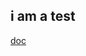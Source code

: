 i am a test
------------

[doc](https://drive.google.com/open?id=0Bw56XYxduHUrSU5Kbm5GMk1mRmpSa2VubmQxQjhwMzEya2tN&authuser=0)
